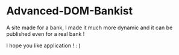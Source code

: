 # Advanced-DOM-Bankist

A site made for a bank, I made it much more dynamic and it can be published even for a real bank !

I hope you like application ! : )

